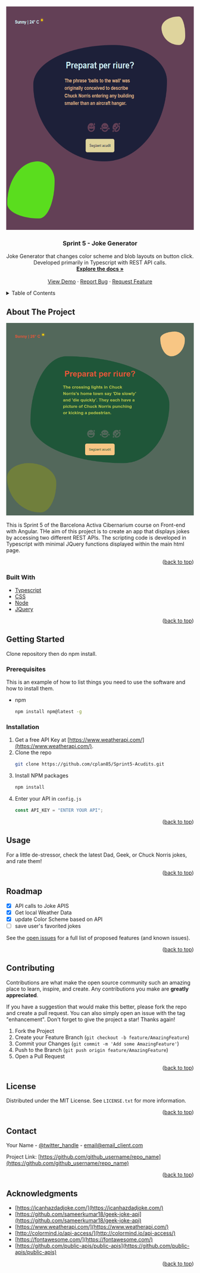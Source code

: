 <div id="top"></div>
<!--
*** Thanks for checking out the Best-README-Template. If you have a suggestion
*** that would make this better, please fork the repo and create a pull request
*** or simply open an issue with the tag "enhancement".
*** Don't forget to give the project a star!
*** Thanks again! Now go create something AMAZING! :D
-->

<!-- PROJECT SHIELDS -->
<!--
*** I'm using markdown "reference style" links for readability.
*** Reference links are enclosed in brackets [ ] instead of parentheses ( ).
*** See the bottom of this document for the declaration of the reference variables
*** for contributors-url, forks-url, etc. This is an optional, concise syntax you may use.
*** https://www.markdownguide.org/basic-syntax/#reference-style-links


[![Contributors][contributors-shield]][contributors-url]
[![Forks][forks-shield]][forks-url]
[![Stargazers][stars-shield]][stars-url]
[![Issues][issues-shield]][issues-url]
[![MIT License][license-shield]][license-url]
[![LinkedIn][linkedin-shield]][linkedin-url]

-->

<!-- PROJECT LOGO -->
<br />
<div align="center">
  <a href="https://github.com/github_username/repo_name">
    <img src="assets/Sprint5_Screenshot.png" alt="Logo" width="600" height="600">
  </a>

<h3 align="center">Sprint 5 - Joke Generator</h3>

  <p align="center">
    Joke Generator that changes color scheme and blob layouts on button click. Developed primarily in Typescript with REST API calls.
    <br />
    <a href="https://github.com/cplan85/Sprint5-Acudits"><strong>Explore the docs »</strong></a>
    <br />
    <br />
    <a href="https://cp-joke-generator-blob.netlify.app/">View Demo</a>
    ·
    <a href="https://github.com/cplan85/Sprint5-Acudits/issues">Report Bug</a>
    ·
    <a href="https://github.com/cplan85/Sprint5-Acudits/issues">Request Feature</a>
  </p>
</div>

<!-- TABLE OF CONTENTS -->
<details>
  <summary>Table of Contents</summary>
  <ol>
    <li>
      <a href="#about-the-project">About The Project</a>
      <ul>
        <li><a href="#built-with">Built With</a></li>
      </ul>
    </li>
    <li>
      <a href="#getting-started">Getting Started</a>
      <ul>
        <li><a href="#prerequisites">Prerequisites</a></li>
        <li><a href="#installation">Installation</a></li>
      </ul>
    </li>
    <li><a href="#usage">Usage</a></li>
    <li><a href="#roadmap">Roadmap</a></li>
    <li><a href="#contributing">Contributing</a></li>
    <li><a href="#license">License</a></li>
    <li><a href="#contact">Contact</a></li>
    <li><a href="#acknowledgments">Acknowledgments</a></li>
  </ol>
</details>

<!-- ABOUT THE PROJECT -->

## About The Project

[![Product Name Screen Shot][product-screenshot]](https://example.com)

This is Sprint 5 of the Barcelona Activa Cibernarium course on Front-end with Angular. THe aim of this project is to create an app that displays jokes by accessing two different REST APIs. The scripting code is developed in Typescript with minimal JQuery functions displayed within the main html page.

<p align="right">(<a href="#top">back to top</a>)</p>

### Built With

- [Typescript](https://www.typescriptlang.org/)
- [CSS](https://www.w3schools.com/css/default.asp)
- [Node](https://nodejs.org/en/)
- [JQuery](https://jquery.com)

<p align="right">(<a href="#top">back to top</a>)</p>

<!-- GETTING STARTED -->

## Getting Started

Clone repository then do npm install.

### Prerequisites

This is an example of how to list things you need to use the software and how to install them.

- npm
  ```sh
  npm install npm@latest -g
  ```

### Installation

1. Get a free API Key at [https://www.weatherapi.com/](https://www.weatherapi.com/).
2. Clone the repo
   ```sh
   git clone https://github.com/cplan85/Sprint5-Acudits.git
   ```
3. Install NPM packages
   ```sh
   npm install
   ```
4. Enter your API in `config.js`
   ```js
   const API_KEY = "ENTER YOUR API";
   ```

<p align="right">(<a href="#top">back to top</a>)</p>

<!-- USAGE EXAMPLES -->

## Usage

For a little de-stressor, check the latest Dad, Geek, or Chuck Norris jokes, and rate them!

<p align="right">(<a href="#top">back to top</a>)</p>

<!-- ROADMAP -->

## Roadmap

- [x] API calls to Joke APIS
- [x] Get local Weather Data
- [x] update Color Scheme based on API
- [ ] save user's favorited jokes

See the [open issues](https://github.com/github_username/repo_name/issues) for a full list of proposed features (and known issues).

<p align="right">(<a href="#top">back to top</a>)</p>

<!-- CONTRIBUTING -->

## Contributing

Contributions are what make the open source community such an amazing place to learn, inspire, and create. Any contributions you make are **greatly appreciated**.

If you have a suggestion that would make this better, please fork the repo and create a pull request. You can also simply open an issue with the tag "enhancement".
Don't forget to give the project a star! Thanks again!

1. Fork the Project
2. Create your Feature Branch (`git checkout -b feature/AmazingFeature`)
3. Commit your Changes (`git commit -m 'Add some AmazingFeature'`)
4. Push to the Branch (`git push origin feature/AmazingFeature`)
5. Open a Pull Request

<p align="right">(<a href="#top">back to top</a>)</p>

<!-- LICENSE -->

## License

Distributed under the MIT License. See `LICENSE.txt` for more information.

<p align="right">(<a href="#top">back to top</a>)</p>

<!-- CONTACT -->

## Contact

Your Name - [@twitter_handle](https://twitter.com/twitter_handle) - email@email_client.com

Project Link: [https://github.com/github_username/repo_name](https://github.com/github_username/repo_name)

<p align="right">(<a href="#top">back to top</a>)</p>

<!-- ACKNOWLEDGMENTS -->

## Acknowledgments

- [https://icanhazdadjoke.com/](https://icanhazdadjoke.com/)
- [https://github.com/sameerkumar18/geek-joke-api](https://github.com/sameerkumar18/geek-joke-api)
- [https://www.weatherapi.com/](https://www.weatherapi.com/)
- [http://colormind.io/api-access/](http://colormind.io/api-access/)
- [https://fontawesome.com/](https://fontawesome.com/)
- [https://github.com/public-apis/public-apis](https://github.com/public-apis/public-apis)

<p align="right">(<a href="#top">back to top</a>)</p>

<!-- MARKDOWN LINKS & IMAGES -->
<!-- https://www.markdownguide.org/basic-syntax/#reference-style-links -->

[contributors-shield]: https://img.shields.io/github/contributors/github_username/repo_name.svg?style=for-the-badge
[contributors-url]: https://github.com/github_username/repo_name/graphs/contributors
[forks-shield]: https://img.shields.io/github/forks/github_username/repo_name.svg?style=for-the-badge
[forks-url]: https://github.com/github_username/repo_name/network/members
[stars-shield]: https://img.shields.io/github/stars/github_username/repo_name.svg?style=for-the-badge
[stars-url]: https://github.com/github_username/repo_name/stargazers
[issues-shield]: https://img.shields.io/github/issues/github_username/repo_name.svg?style=for-the-badge
[issues-url]: https://github.com/github_username/repo_name/issues
[license-shield]: https://img.shields.io/github/license/github_username/repo_name.svg?style=for-the-badge
[license-url]: https://github.com/github_username/repo_name/blob/master/LICENSE.txt
[linkedin-shield]: https://img.shields.io/badge/-LinkedIn-black.svg?style=for-the-badge&logo=linkedin&colorB=555
[linkedin-url]: https://linkedin.com/in/linkedin_username
[product-screenshot]: assets/Sprint5_Screenshot2.png

